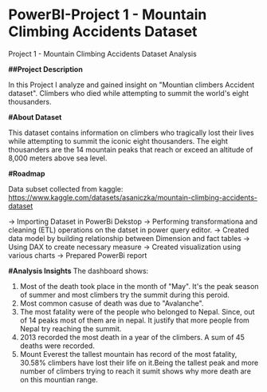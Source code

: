 # PowerBI-Project 1 - Mountain Climbing Accidents Dataset
Project 1 - Mountain Climbing Accidents Dataset Analysis

**##Project Description**

In this Project I analyze and gained insight on "Mountian climbers Accident dataset". Climbers who died while attempting to summit the world's eight thousanders.

**#About Dataset**

This dataset contains information on climbers who tragically lost their lives while attempting to summit the iconic eight thousanders. The eight thousanders are the 14 mountain peaks that reach or exceed an altitude of 8,000 meters above sea level.

**#Roadmap**

Data subset collected from kaggle: https://www.kaggle.com/datasets/asaniczka/mountain-climbing-accidents-dataset

-> Importing Dataset in PowerBi Dekstop
-> Performing transformationa and cleaning (ETL) operations on the datset in power query editor.
-> Created data model by building relationship between Dimension and fact tables
-> Using DAX to create necessary measure
-> Created visualization using various charts
-> Prepared PowerBi report

**#Analysis Insights**
The dashboard shows:

1. Most of the death took place in the month of "May". It's the peak season of summer and most climbers try the summit during this peroid.
2. Most common casuse of death was due to "Avalanche".
3. The most fatality were of the people who belonged to Nepal. Since, out of 14 peaks most of them are in nepal. It justify that more people from Nepal try reaching the summit.
4. 2013 recorded the most death in a year of the climbers. A sum of 45 deaths were recorded.
5. Mount Everest the tallest mountain has record of the most fatality, 30.58% climbers have lost their life on it.Being the tallest peak and more number of climbers trying to reach it sumit shows why more death are on this mountian range.
